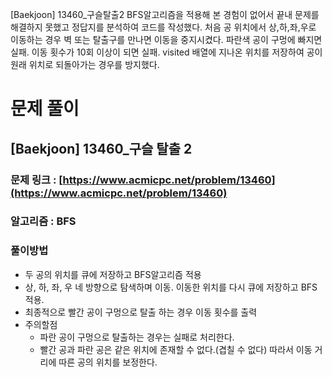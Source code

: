 [Baekjoon]
13460\_구슬탈출2
BFS알고리즘을 적용해 본 경험이 없어서 끝내 문제를 해결하지 못했고 정답지를 분석하여 코드를 작성했다.
처음 공 위치에서 상,하,좌,우로 이동하는 경우 벽 또는 탈출구를 만나면 이동을 중지시켰다.
파란색 공이 구멍에 빠지면 실패. 이동 횟수가 10회 이상이 되면 실패. visited 배열에 지나온 위치를 저장하여 공이 원래 위치로 되돌아가는 경우를 방지했다.

# 문제 풀이

## [Baekjoon] 13460\_구슬 탈출 2

### 문제 링크 : [https://www.acmicpc.net/problem/13460](https://www.acmicpc.net/problem/13460)

### 알고리즘 : BFS

### 풀이방법

- 두 공의 위치를 큐에 저장하고 BFS알고리즘 적용
- 상, 하, 좌, 우 네 방향으로 탐색하며 이동. 이동한 위치를 다시 큐에 저장하고 BFS 적용.
- 최종적으로 빨간 공이 구멍으로 탈출 하는 경우 이동 횟수를 출력
- 주의할점
  - 파란 공이 구멍으로 탈출하는 경우는 실패로 처리한다.
  - 빨간 공과 파란 공은 같은 위치에 존재할 수 없다.(겹칠 수 없다) 따라서 이동 거리에 따른 공의 위치를 보정한다.
